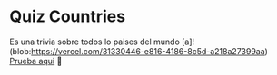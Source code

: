# Quiz Countries
Es una trivia sobre todos lo paises del mundo
[a]!(blob:https://vercel.com/31330446-e816-4186-8c5d-a218a27399aa)
[Prueba aqui](https://banderas.vercel.app/) 🤩
